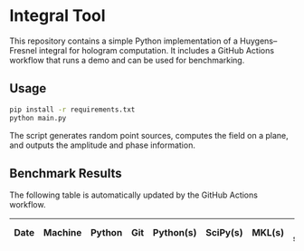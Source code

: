 # Integral Tool

This repository contains a simple Python implementation of a Huygens–Fresnel integral
for hologram computation. It includes a GitHub Actions workflow that runs a demo
and can be used for benchmarking.

## Usage

```bash
pip install -r requirements.txt
python main.py
```

The script generates random point sources, computes the field on a plane, and
outputs the amplitude and phase information.

## Benchmark Results

The following table is automatically updated by the GitHub Actions workflow.

<!-- BENCHMARK_START -->
| Date | Machine | Python | Git | Python(s) | SciPy(s) | MKL(s) | Amp shape | Phase shape |
|------|---------|--------|-----|----------|---------|-------|-----------|-------------|

<!-- BENCHMARK_END -->
